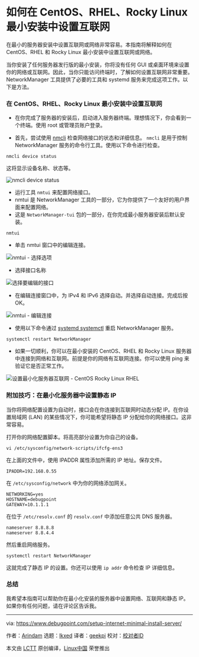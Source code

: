 [#]: subject: "How to Setup Internet in CentOS, RHEL, Rocky Linux Minimal Install"
[#]: via: "https://www.debugpoint.com/setup-internet-minimal-install-server/"
[#]: author: "Arindam https://www.debugpoint.com/author/admin1/"
[#]: collector: "lkxed"
[#]: translator: "geekpi"
[#]: reviewer: " "
[#]: publisher: " "
[#]: url: " "

如何在 CentOS、RHEL、Rocky Linux 最小安装中设置互联网
======
在最小的服务器安装中设置互联网或网络非常容易。本指南将解释如何在 CentOS、RHEL 和 Rocky Linux 最小安装中设置互联网或网络。


当你安装了任何服务器发行版的最小安装，你将没有任何 GUI 或桌面环境来设置你的网络或互联网。因此，当你只能访问终端时，了解如何设置互联网非常重要。 NetworkManager 工具提供了必要的工具和 systemd 服务来完成这项工作。以下是方法。

### 在 CentOS、RHEL、Rocky Linux 最小安装中设置互联网

* 在你完成了服务器的安装后，启动进入服务器终端。理想情况下，你会看到一个终端。使用 root 或管理员账户登录。

* 首先，尝试使用 [nmcli][1] 检查网络接口的状态和详细信息。 `nmcli` 是用于控制 NetworkManager 服务的命令行工具。使用以下命令进行检查。

```
nmcli device status
```

这将显示设备名称、状态等。

![nmcli device status][2]

* 运行工具 `nmtui` 来配置网络接口。
* nmtui 是 NetworkManager 工具的一部分，它为你提供了一个友好的用户界面来配置网络。
* 这是 `NetworkManager-tui` 包的一部分，在你完成最小服务器安装后默认安装。

```
nmtui
```

* 单击 nmtui 窗口中的编辑连接。

![nmtui - 选择选项][3]

* 选择接口名称

![选择要编辑的接口][4]

* 在编辑连接窗口中，为 IPv4 和 IPv6 选择自动。并选择自动连接。完成后按 OK。

![nmtui - 编辑连接][5]

* 使用以下命令通过 [systemd systemctl][6] 重启 NetworkManager 服务。

```
systemctl restart NetworkManager
```

* 如果一切顺利，你可以在最小安装的 CentOS、RHEL 和 Rocky Linux 服务器中连接到网络和互联网。前提是你的网络有互联网连接。你可以使用 ping 来验证它是否正常工作。

![设置最小化服务器互联网 - CentOS Rocky Linux RHEL][7]

### 附加技巧：在最小化服务器中设置静态 IP

当你将网络配置设置为自动时，接口会在你连接到互联网时动态分配 IP。在你设置局域网 (LAN) 的某些情况下，你可能希望将静态 IP 分配给你的网络接口。这非常容易。

打开你的网络配置脚本。将高亮部分设置为你自己的设备。

```
vi /etc/sysconfig/network-scripts/ifcfg-ens3
```

在上面的文件中，使用 IPADDR 属性添加所需的 IP 地址。保存文件。

```
IPADDR=192.168.0.55
```

在 `/etc/sysconfig/network` 中为你的网络添加网关。

```
NETWORKING=yes
HOSTNAME=debugpoint
GATEWAY=10.1.1.1
```

在位于 `/etc/resolv.conf` 的 `resolv.conf` 中添加任意公共 DNS 服务器。

```
nameserver 8.8.8.8
nameserver 8.8.4.4
```

然后重启网络服务。

```
systemctl restart NetworkManager
```

这就完成了静态 IP 的设置。你还可以使用 `ip addr` 命令检查 IP 详细信息。

### 总结

我希望本指南可以帮助你在最小化安装的服务器中设置网络、互联网和静态 IP。如果你有任何问题，请在评论区告诉我。

--------------------------------------------------------------------------------

via: https://www.debugpoint.com/setup-internet-minimal-install-server/

作者：[Arindam][a]
选题：[lkxed][b]
译者：[geekpi](https://github.com/geekpi)
校对：[校对者ID](https://github.com/校对者ID)

本文由 [LCTT](https://github.com/LCTT/TranslateProject) 原创编译，[Linux中国](https://linux.cn/) 荣誉推出

[a]: https://www.debugpoint.com/author/admin1/
[b]: https://github.com/lkxed
[1]: https://linux.die.net/man/1/nmcli
[2]: https://www.debugpoint.com/wp-content/uploads/2021/06/nmcli-device-status.jpg
[3]: https://www.debugpoint.com/wp-content/uploads/2021/06/nmtui-Select-options.jpg
[4]: https://www.debugpoint.com/wp-content/uploads/2021/06/Select-Interface-to-Edit.jpg
[5]: https://www.debugpoint.com/wp-content/uploads/2021/06/nmtui-Edit-Connection.jpg
[6]: https://www.debugpoint.com/2020/12/systemd-systemctl-service/
[7]: https://www.debugpoint.com/wp-content/uploads/2021/06/setup-internet-minimal-server-CentOS-Rocky-Linux-RHEL.jpg
